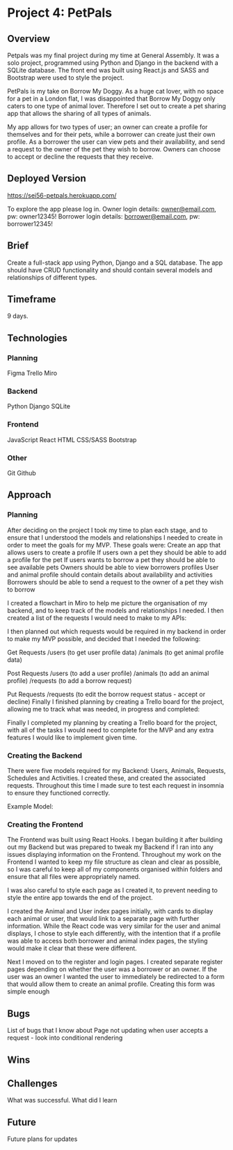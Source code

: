 # Project 4: PetPals

## Overview

Petpals was my final project during my time at General Assembly. It was a solo project, programmed using Python and Django in the backend with a SQLite database. The front end was built using React.js and SASS and Bootstrap were used to style the project.

PetPals is my take on Borrow My Doggy. As a huge cat lover, with no space for a pet in a London flat, I was disappointed that Borrow My Doggy only caters to one type of animal lover. Therefore I set out to create a pet sharing app that allows the sharing of all types of animals.

My app allows for two types of user; an owner can create a profile for themselves and for their pets, while a borrower can create just their own profile. As a borrower the user can view pets and their availability, and send a request to the owner of the pet they wish to borrow. Owners can choose to accept or decline the requests that they receive.

## Deployed Version

https://sei56-petpals.herokuapp.com/

To explore the app please log in.
Owner login details: owner@email.com, pw: owner12345! 
Borrower login details: borrower@email.com, pw: borrower12345! 

## Brief

Create a full-stack app using Python, Django and a SQL database. The app should have CRUD functionality and should contain several models and relationships of different types.

## Timeframe

9 days.

## Technologies

### Planning
Figma
Trello
Miro

### Backend
Python
Django
SQLite
### Frontend
JavaScript
React
HTML
CSS/SASS
Bootstrap

### Other
Git
Github

## Approach 

### Planning
After deciding on the project I took my time to plan each stage, and to ensure that I understood the models and relationships I needed to create in order to meet the goals for my MVP. These goals were:
Create an app that allows users to create a profile
If users own a pet they should be able to add a profile for the pet
If users wants to borrow a pet they should be able to see available pets
Owners should be able to view borrowers profiles 
User and animal profile should contain details about availability and activities
Borrowers should be able to send a request to the owner of a pet they wish to borrow

I created a flowchart in Miro to help me picture the organisation of my backend, and to keep track of the models and relationships I needed. I then created a list of the requests I would need to make to my APIs:


I then planned out which requests would be required in my backend in order to make my MVP possible, and decided that I needed the following:

Get Requests
/users (to get user profile data)
/animals (to get animal profile data)

Post Requests
/users (to add a user profile)
/animals (to add an animal profile)
/requests (to add a borrow request)

Put Requests
/requests (to edit the borrow request status - accept or decline)
Finally I finished planning by creating a Trello board for the project, allowing me to track what was needed, in progress and completed:

Finally I completed my planning by creating a Trello board for the project, with all of the tasks I would need to complete for the MVP and any extra features I would like to implement given time. 



### Creating the Backend
There were five models required for my Backend: Users, Animals, Requests, Schedules and Activities. I created these, and created the associated requests. Throughout this time I made sure to test each request in insomnia to ensure they functioned correctly.

Example Model:



### Creating the Frontend
The Frontend was built using React Hooks. I began building it after building out my Backend but was prepared to tweak my Backend if I ran into any issues displaying information on the Frontend. 
Throughout my work on the Frontend I wanted to keep my file structure as clean and clear as possible, so I was careful to keep all of my components organised within folders and ensure that all files were appropriately named.

I was also careful to style each page as I created it, to prevent needing to style the entire app towards the end of the project.

I created the Animal and User index pages initially, with cards to display each animal or user, that would link to a separate page with further information. While the React code was very similar for the user and animal displays, I chose to style each differently, with the intention that if a profile was able to access both borrower and animal index pages, the styling would make it clear that these were different.

Next I moved on to the register and login pages. I created separate register pages depending on whether the user was a borrower or an owner. If the user was an owner I wanted the user to immediately be redirected to a form that would allow them to create an animal profile. Creating this form was simple enough 


## Bugs
List of bugs that I know about
Page not updating when user accepts a request - look into conditional rendering 

## Wins

## Challenges
What was successful. What did I learn

## Future
Future plans for updates

